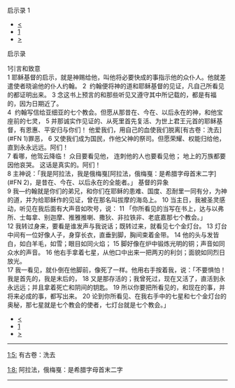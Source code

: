 ﻿





 启示录 1




* [<](bible/JUD01.md)
* [1](bible/REV.md)
* [>](bible/REV02.md)



启示录 
 
1引言和致意  
1 耶稣基督的启示，就是神赐给他，叫他将必要快成的事指示他的众仆人。他就差遣使者晓谕他的仆人约翰。 
2  约翰便将神的道和耶稣基督的见证，凡自己所看见的都证明出来。 
3 念这书上预言的和那些听见又遵守其中所记载的，都是有福的，因为日期近了。  
4  约翰写信给亚细亚的七个教会。但愿从那昔在、今在、以后永在的神，和他宝座前的七灵， 
5 并那诚实作见证的、从死里首先复活、为世上君王元首的耶稣基督，有恩惠、平安归与你们！ 他爱我们，用自己的血使我们脱离[有古卷：洗去](#FN
1)罪恶， 
6 又使我们成为国民，作他父神的祭司。但愿荣耀、权能归给他，直到永永远远。阿们！  
7 看哪，他驾云降临！ 众目要看见他， 连刺他的人也要看见他； 地上的万族都要因他哀哭。 这话是真实的。阿们！  
8 主神说：「我是阿拉法，我是俄梅戛[阿拉法，俄梅戛：是希腊字母首末二字](#FN
2)，是昔在、今在、以后永在的全能者。」 基督的异象  
9 我—约翰就是你们的弟兄，和你们在耶稣的患难、国度、忍耐里一同有分，为神的道，并为给耶稣作的见证，曾在那名叫拔摩的海岛上。 
10 当主日，我被圣灵感动，听见在我后面有大声音如吹号，说： 
11 「你所看见的当写在书上，达与以弗所、士每拿、别迦摩、推雅推喇、撒狄、非拉铁非、老底嘉那七个教会。」  
12 我转过身来，要看是谁发声与我说话；既转过来，就看见七个金灯台。 
13 灯台中间有一位好像人子，身穿长衣，直垂到脚，胸间束着金带。 
14 他的头与发皆白，如白羊毛，如雪；眼目如同火焰； 
15 脚好像在炉中锻炼光明的铜；声音如同众水的声音。 
16 他右手拿着七星，从他口中出来一把两刃的利剑；面貌如同烈日放光。  
17 我一看见，就仆倒在他脚前，像死了一样。他用右手按着我，说：「不要惧怕！我是首先的，我是末后的， 
18 又是那存活的；我曾死过，现在又活了，直活到永永远远；并且拿着死亡和阴间的钥匙。 
19 所以你要把所看见的，和现在的事，并将来必成的事，都写出来。 
20 论到你所看见、在我右手中的七星和七个金灯台的奥秘，那七星就是七个教会的使者，七灯台就是七个教会。」 
* [<](bible/JUD01.md)
* [1](bible/REV.md)
* [>](bible/REV02.md)





---


[1:5:](#V5)
有古卷：洗去


[1:8:](#V8)
阿拉法，俄梅戛：是希腊字母首末二字




---









